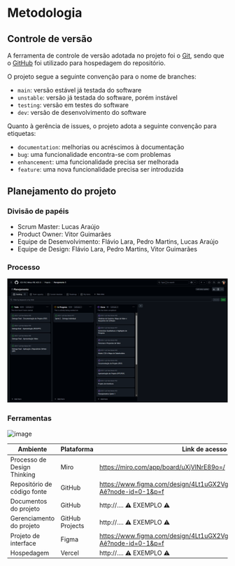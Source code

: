 
# Metodologia

## Controle de versão

A ferramenta de controle de versão adotada no projeto foi o [Git](https://git-scm.com/), sendo que o [GitHub](https://github.com) foi utilizado para hospedagem do repositório.

O projeto segue a seguinte convenção para o nome de branches:

- `main`: versão estável já testada do software
- `unstable`: versão já testada do software, porém instável
- `testing`: versão em testes do software
- `dev`: versão de desenvolvimento do software

Quanto à gerência de issues, o projeto adota a seguinte convenção para etiquetas:

- `documentation`: melhorias ou acréscimos à documentação
- `bug`: uma funcionalidade encontra-se com problemas
- `enhancement`: uma funcionalidade precisa ser melhorada
- `feature`: uma nova funcionalidade precisa ser introduzida

## Planejamento do projeto

###  Divisão de papéis

- Scrum Master: Lucas Araújo
- Product Owner: Vitor Guimarães
- Equipe de Desenvolvimento: Flávio Lara, Pedro Martins, Lucas Araújo
- Equipe de Design: Flávio Lara, Pedro Martins, Vitor Guimarães

### Processo

![alt text](images/image.png)
 
### Ferramentas

![image](https://github.com/user-attachments/assets/0b987254-5276-47a4-8ce7-b6a0cc5ee6df)

| Ambiente                            | Plataforma                         | Link de acesso                                                                 |
|-------------------------------------|------------------------------------|--------------------------------------                                          |
| Processo de Design Thinking         | Miro                               | https://miro.com/app/board/uXjVINrE89o=/                                       |
| Repositório de código fonte         | GitHub                             | https://www.figma.com/design/4Lt1uGX2Vg3KNgGUqPPnQW/Desloca-Aê?node-id=0-1&p=f |
| Documentos do projeto               | GitHub                             | http://....    ⚠️ EXEMPLO ⚠️                                                  |
| Gerenciamento do projeto            | GitHub Projects                    | http://....    ⚠️ EXEMPLO ⚠️                                                  |
| Projeto de interface                | Figma                              |https://www.figma.com/design/4Lt1uGX2Vg3KNgGUqPPnQW/Desloca-Aê?node-id=0-1&p=f  |
| Hospedagem                          | Vercel                             | http://....    ⚠️ EXEMPLO ⚠️                                                  |
